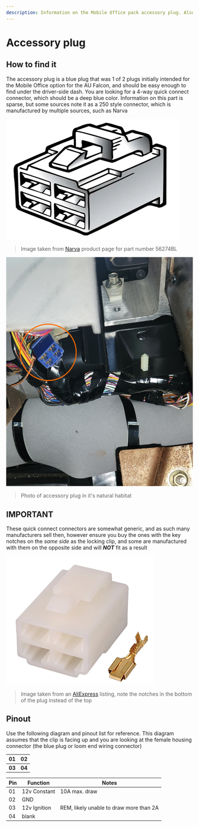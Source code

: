 ```yaml
---
description: Information on the Mobile Office pack accessory plug. Also relevant to the BA/BF/FG Falcons and SX/SY/SZ Territorys
---
```


# Accessory plug

## How to find it
The accessory plug is a blue plug that was 1 of 2 plugs initially intended for the Mobile Office option for the AU Falcon, and should be easy enough to find under the driver-side dash. You are looking for a 4-way quick connect connector, which should be a deep blue color. Information on this part is sparse, but some sources note it as a 250 style connector, which is manufactured by multiple sources, such as Narva

![Narva plug image (from website)](./narva-plug.png)

> Image taken from [Narva](../../Credits.md#sources) product page for part number 56274BL

![Accessory Connector](./blue-acc-plug.jpg)

> Photo of accessory plug in it's natural habitat

## IMPORTANT
These quick connect connectors are somewhat generic, and as such many manufacturers sell then, however ensure you buy the ones with the key notches on the *same side* as the locking clip, and some are manufactured with them on the opposite side and will ***NOT*** fit as a result

![alt text](./incorrect-plug.png)

> Image taken from an [AliExpress](../../Credits.md#sources) listing, note the notches in the bottom of the plug instead of the top

## Pinout
Use the following diagram and pinout list for reference. This diagram assumes that the clip is facing up and you are looking at the female housing connector (the blue plug or loom end wiring connector)

| 01 | 02 |
| --- | --- |
| **03** | **04** |

| Pin | Function | Notes |
| --- | --- | --- |
| 01 | 12v Constant | 10A max. draw |
| 02 | GND | |
| 03 | 12v Ignition | REM, likely unable to draw more than 2A |
| 04 | blank | |